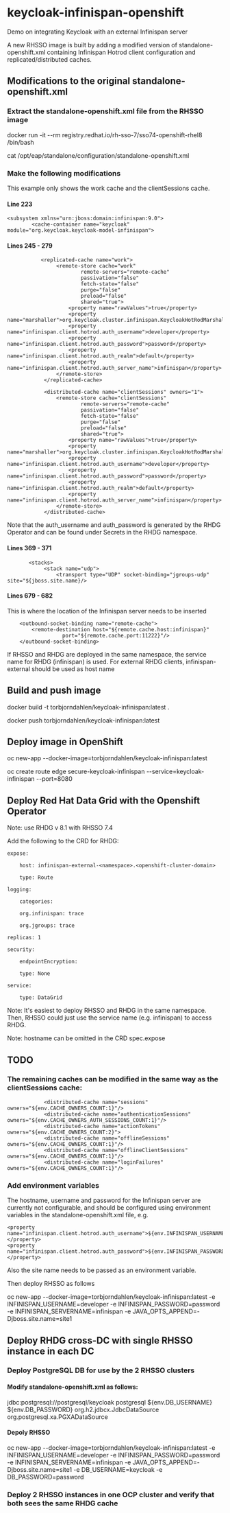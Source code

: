 # keycloak-infinispan-openshift
Demo on integrating Keycloak with an external Infinispan server

A new RHSSO image is built by adding a modified version of standalone-openshift.xml containing Infinispan Hotrod client configuration and replicated/distributed caches.

## Modifications to the original standalone-openshift.xml

### Extract the standalone-openshift.xml file from the RHSSO image
docker run -it --rm registry.redhat.io/rh-sso-7/sso74-openshift-rhel8 /bin/bash

cat /opt/eap/standalone/configuration/standalone-openshift.xml

### Make the following modifications
This example only shows the work cache and the clientSessions cache.

#### Line 223

    <subsystem xmlns="urn:jboss:domain:infinispan:9.0">
            <cache-container name="keycloak" module="org.keycloak.keycloak-model-infinispan">

#### Lines 245 - 279

               <replicated-cache name="work">
                    <remote-store cache="work" 
                            remote-servers="remote-cache" 
                            passivation="false"
                            fetch-state="false"
                            purge="false"
                            preload="false"
                            shared="true">
                        <property name="rawValues">true</property>
                        <property name="marshaller">org.keycloak.cluster.infinispan.KeycloakHotRodMarshallerFactory</property>
                        <property name="infinispan.client.hotrod.auth_username">developer</property>
                        <property name="infinispan.client.hotrod.auth_password">password</property>
                        <property name="infinispan.client.hotrod.auth_realm">default</property>
                        <property name="infinispan.client.hotrod.auth_server_name">infinispan</property>
                    </remote-store>
                </replicated-cache>

                <distributed-cache name="clientSessions" owners="1">
                    <remote-store cache="clientSessions" 
                            remote-servers="remote-cache" 
                            passivation="false"
                            fetch-state="false"
                            purge="false"
                            preload="false"
                            shared="true">
                        <property name="rawValues">true</property>
                        <property name="marshaller">org.keycloak.cluster.infinispan.KeycloakHotRodMarshallerFactory</property>
                        <property name="infinispan.client.hotrod.auth_username">developer</property>
                        <property name="infinispan.client.hotrod.auth_password">password</property>
                        <property name="infinispan.client.hotrod.auth_realm">default</property>
                        <property name="infinispan.client.hotrod.auth_server_name">infinispan</property>
                    </remote-store>
                </distributed-cache>



Note that the auth_username and auth_password is generated by the RHDG Operator and can be found under Secrets in the RHDG namespace.

#### Lines 369 - 371

           <stacks>
                <stack name="udp">
                    <transport type="UDP" socket-binding="jgroups-udp" site="${jboss.site.name}/>


#### Lines 679 - 682

This is where the location of the Infinispan server needs to be inserted

        <outbound-socket-binding name="remote-cache"> 
            <remote-destination host="${remote.cache.host:infinispan}" 
                      port="${remote.cache.port:11222}"/> 
        </outbound-socket-binding>

If RHSSO and RHDG are deployed in the same namespace, the service name for RHDG (infinispan) is used.
For external RHDG clients, infinispan-external should be used as host name 

## Build and push image

docker build -t torbjorndahlen/keycloak-infinispan:latest .

docker push torbjorndahlen/keycloak-infinispan:latest

## Deploy image in OpenShift

oc new-app --docker-image=torbjorndahlen/keycloak-infinispan:latest 

oc create route edge secure-keycloak-infinispan --service=keycloak-infinispan --port=8080

## Deploy Red Hat Data Grid with the Openshift Operator

Note: use RHDG v 8.1 with RHSSO 7.4

Add the following to the CRD for RHDG:

    expose:

        host: infinispan-external-<namespace>.<openshift-cluster-domain>

        type: Route

    logging:

        categories:

        org.infinispan: trace

        org.jgroups: trace

    replicas: 1

    security:

        endpointEncryption:

        type: None

    service:

        type: DataGrid


Note: It's easiest to deploy RHSSO and RHDG in the same namespace. Then, RHSSO could just use the service name (e.g. infinispan) to access RHDG.

Note: hostname can be omitted in the CRD spec.expose

## TODO

### The remaining caches can be modified in the same way as the clientSessions cache:

                <distributed-cache name="sessions" owners="${env.CACHE_OWNERS_COUNT:1}"/>
                <distributed-cache name="authenticationSessions" owners="${env.CACHE_OWNERS_AUTH_SESSIONS_COUNT:1}"/>
                <distributed-cache name="actionTokens" owners="${env.CACHE_OWNERS_COUNT:2}">
                <distributed-cache name="offlineSessions" owners="${env.CACHE_OWNERS_COUNT:1}"/>               
                <distributed-cache name="offlineClientSessions" owners="${env.CACHE_OWNERS_COUNT:1}"/>
                <distributed-cache name="loginFailures" owners="${env.CACHE_OWNERS_COUNT:1}"/>


### Add environment variables

The hostname, username and password for the Infinispan server are currently not configurable, and should be 
configured using environment variables in the standalone-openshift.xml file, e.g.

    <property name="infinispan.client.hotrod.auth_username">${env.INFINISPAN_USERNAME}</property>
    <property name="infinispan.client.hotrod.auth_password">${env.INFINISPAN_PASSWORD}</property>

Also the site name needs to be passed as an environment variable.

Then deploy RHSSO as follows

oc new-app --docker-image=torbjorndahlen/keycloak-infinispan:latest -e INFINISPAN_USERNAME=developer -e INFINISPAN_PASSWORD=password -e INFINISPAN_SERVERNAME=infinispan -e JAVA_OPTS_APPEND=-Djboss.site.name=site1


## Deploy RHDG cross-DC with single RHSSO instance in each DC

### Deploy PostgreSQL DB for use by the 2 RHSSO clusters

#### Modify standalone-openshift.xml as follows:

<subsystem xmlns="urn:jboss:domain:datasources:5.0">
            <datasources>
                <!-- ##DATASOURCES## -->
                <datasource jndi-name="java:jboss/datasources/KeycloakDS" pool-name="KeycloakDS" enabled="true" use-java-context="true">
                    <connection-url>jdbc:postgresql://postgresql/keycloak</connection-url>
                    <driver>postgresql</driver>
                    <security>
                        <user-name>${env.DB_USERNAME}</user-name>
                        <password>${env.DB_PASSWORD}</password>
                    </security>
                </datasource>
                <drivers>
                    <driver name="h2" module="com.h2database.h2">
                        <xa-datasource-class>org.h2.jdbcx.JdbcDataSource</xa-datasource-class>
                    </driver>
                    <driver name="postgresql" module="org.postgresql">
                        <xa-datasource-class>org.postgresql.xa.PGXADataSource</xa-datasource-class>
                    </driver>
                    <!-- ##DRIVERS## -->
                </drivers>
            </datasources>



#### Depoly RHSSO

oc new-app --docker-image=torbjorndahlen/keycloak-infinispan:latest -e INFINISPAN_USERNAME=developer -e INFINISPAN_PASSWORD=password -e INFINISPAN_SERVERNAME=infinispan -e JAVA_OPTS_APPEND=-Djboss.site.name=site1 -e DB_USERNAME=keycloak -e DB_PASSWORD=password


### Deploy 2 RHSSO instances in one OCP cluster and verify that both sees the same RHDG cache